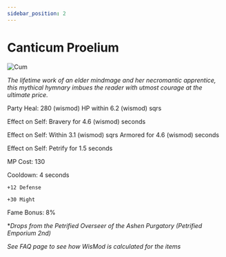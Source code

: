 ```yaml
---
sidebar_position: 2
---
```


# Canticum Proelium

![Cum](https://vwiki.valorserver.com/api/item/picture/canticum%20proelium)

<i>The lifetime work of an elder mindmage and her necromantic apprentice, this mythical hymnary imbues the reader with utmost courage at the ultimate price.</i>

Party Heal: 280 (wismod) HP within 6.2 (wismod) sqrs

Effect on Self: Bravery for 4.6 (wismod) seconds

Effect on Self: Within 3.1 (wismod) sqrs Armored for 4.6 (wismod) seconds

Effect on Self: Petrify for 1.5 seconds

MP Cost: 130

Cooldown: 4 seconds

    +12 Defense
    
    +30 Might

Fame Bonus: 8%

**Drops from the Petrified Overseer of the Ashen Purgatory (Petrified Emporium 2nd)*

*See FAQ page to see how WisMod is calculated for the items*
